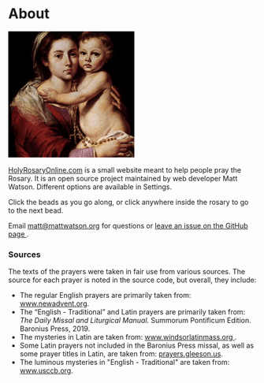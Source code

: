 <h1>About</h1>

![The Virgin of the Rosary by Bartolomé Esteban Murillo](/android-chrome-256x256.png)

<p><a href="https://holyrosaryonline.com">HolyRosaryOnline.com</a>
    is a small website meant to help people pray the
Rosary. It is an open source project maintained by web developer Matt
Watson. Different options are available in Settings.</p>

<p>Click the beads as you go along, or click anywhere inside the rosary
to go to the next bead.</p>

<p>Email <a href="mailto:matt@mattwatson.org">matt@mattwatson.org</a>
for questions or <a href="https://github.com/mateowatson/holyrosaryonline/issues">
    leave an issue on the GitHub page
</a>.</p>

<h3>Sources</h3>

<p>The texts of the prayers were taken in fair use from various sources.
    The source for each prayer is noted in the source code,
but overall, they include:</p>

<ul>
    <li>The regular English prayers are primarily taken from:
        <a href="http://www.newadvent.org/images/rosary.pdf">
            www.newadvent.org</a>.
    </li>
    <li>The &ldquo;English - Traditional&rdquo; and Latin prayers are primarily taken from:<br>
        <em>The Daily Missal and Liturgical Manual</em>. Summorum Pontificum
            Edition. Baronius Press, 2019.
    </li>
    <li>The mysteries in Latin are taken from:
        <a href="http://www.windsorlatinmass.org/wtnews/070408.pdf">
            www.windsorlatinmass.org
        </a>.
    </li>
    <li>Some Latin prayers not included in the Baronius Press missal,
        as well as some prayer titles in Latin,
        are taken from:
        <a href="http://prayers.gleeson.us">prayers.gleeson.us</a>.
    </li>
    <li>The luminous mysteries in "English - Traditional" are taken from:
        <a href="http://www.usccb.org/prayer-and-worship/prayers-and-devotions/rosaries/how-to-pray-the-rosary.cfm">
            www.usccb.org</a>.
    </li>
</ul>